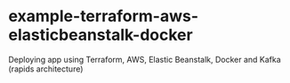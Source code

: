 # example-terraform-aws-elasticbeanstalk-docker
Deploying app using Terraform, AWS, Elastic Beanstalk, Docker and Kafka (rapids architecture)
